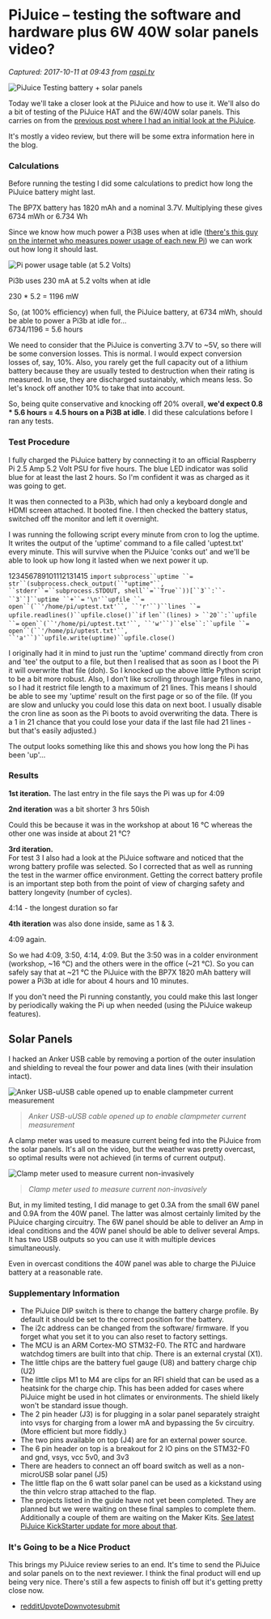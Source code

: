 # PiJuice – testing the software and hardware plus 6W 40W solar panels video?

_Captured: 2017-10-11 at 09:43 from [raspi.tv](http://raspi.tv/2017/pijuice-testing-the-software-and-hardware-plus-6w-40w-solar-panels-video)_

![PiJuice Testing battery + solar panels](http://raspi.tv/wp-content/uploads/2017/10/PiJuice-testing-blog-thumb.jpg)

Today we'll take a closer look at the PiJuice and how to use it. We'll also do a bit of testing of the PiJuice HAT and the 6W/40W solar panels. This carries on from the [previous post where I had an initial look at the PiJuice](http://raspi.tv/2017/pijuice-unboxing-first-look-and-why-its-2-years-late).

It's mostly a video review, but there will be some extra information here in the blog.

### Calculations

Before running the testing I did some calculations to predict how long the PiJuice battery might last.

The BP7X battery has 1820 mAh and a nominal 3.7V. Multiplying these gives 6734 mWh or 6.734 Wh

Since we know how much power a Pi3B uses when at idle ([there's this guy on the internet who measures power usage of each new Pi](http://raspi.tv/2017/how-much-power-does-pi-zero-w-use)) we can work out how long it should last.

![Pi power usage table \(at 5.2 Volts\)](http://raspi.tv/wp-content/uploads/2017/02/Pi-Power-Usage-Zero-W-table.png)

Pi3b uses 230 mA at 5.2 volts when at idle

230 * 5.2 = 1196 mW

So, (at 100% efficiency) when full, the PiJuice battery, at 6734 mWh, should be able to power a Pi3b at idle for…  
6734/1196 = 5.6 hours

We need to consider that the PiJuice is converting 3.7V to ~5V, so there will be some conversion losses. This is normal. I would expect conversion losses of, say, 10%. Also, you rarely get the full capacity out of a lithium battery because they are usually tested to destruction when their rating is measured. In use, they are discharged sustainably, which means less. So let's knock off another 10% to take that into account.

So, being quite conservative and knocking off 20% overall, **we'd expect 0.8 * 5.6 hours = 4.5 hours on a Pi3B at idle**. I did these calculations before I ran any tests.

### Test Procedure

I fully charged the PiJuice battery by connecting it to an official Raspberry Pi 2.5 Amp 5.2 Volt PSU for five hours. The blue LED indicator was solid blue for at least the last 2 hours. So I'm confident it was as charged as it was going to get.

It was then connected to a Pi3b, which had only a keyboard dongle and HDMI screen attached. It booted fine. I then checked the battery status, switched off the monitor and left it overnight.

I was running the following script every minute from cron to log the uptime. It writes the output of the 'uptime' command to a file called 'uptest.txt' every minute. This will survive when the PiJuice 'conks out' and we'll be able to look up how long it lasted when we next power it up.

123456789101112131415
`import` `subprocess``uptime ``=` `str``(subprocess.check_output(``"uptime"``, ``stderr``=``subprocess.STDOUT, shell``=``True``))[``3``:``-``3``]``uptime ``+``=` `'\n'``upfile ``=` `open``(``'/home/pi/uptest.txt'``, ``'r'``)``lines ``=` `upfile.readlines()``upfile.close()``if` `len``(lines) > ``20``:``upfile ``=` `open``(``'/home/pi/uptest.txt'``, ``'w'``)``else``:``upfile ``=` `open``(``'/home/pi/uptest.txt'``, ``'a'``)``upfile.write(uptime)``upfile.close()`

I originally had it in mind to just run the 'uptime' command directly from cron and 'tee' the output to a file, but then I realised that as soon as I boot the Pi it will overwrite that file (doh). So I knocked up the above little Python script to be a bit more robust. Also, I don't like scrolling through large files in nano, so I had it restrict file length to a maximum of 21 lines. This means I should be able to see my 'uptime' result on the first page or so of the file. (If you are slow and unlucky you could lose this data on next boot. I usually disable the cron line as soon as the Pi boots to avoid overwriting the data. There is a 1 in 21 chance that you could lose your data if the last file had 21 lines - but that's easily adjusted.)

The output looks something like this and shows you how long the Pi has been 'up'…

### Results

**1st iteration.** The last entry in the file says the Pi was up for 4:09

**2nd iteration** was a bit shorter 3 hrs 50ish

Could this be because it was in the workshop at about 16 °C whereas the other one was inside at about 21 °C?

**3rd iteration.**  
For test 3 I also had a look at the PiJuice software and noticed that the wrong battery profile was selected. So I corrected that as well as running the test in the warmer office environment. Getting the correct battery profile is an important step both from the point of view of charging safety and battery longevity (number of cycles).

4:14 - the longest duration so far

**4th iteration** was also done inside, same as 1 & 3.

4:09 again.

So we had 4:09, 3:50, 4:14, 4:09. But the 3:50 was in a colder environment (workshop, ~16 °C) and the others were in the office (~21 °C). So you can safely say that at ~21 °C the PiJuice with the BP7X 1820 mAh battery will power a Pi3b at idle for about 4 hours and 10 minutes.

If you don't need the Pi running constantly, you could make this last longer by periodically waking the Pi up when needed (using the PiJuice wakeup features).

## Solar Panels

I hacked an Anker USB cable by removing a portion of the outer insulation and shielding to reveal the four power and data lines (with their insulation intact).

![Anker USB-uUSB cable opened up to enable clampmeter current measurement](http://raspi.tv/wp-content/uploads/2017/10/Hacked-USB-cable_700.jpg)

> _Anker USB-uUSB cable opened up to enable clampmeter current measurement_

A clamp meter was used to measure current being fed into the PiJuice from the solar panels. It's all on the video, but the weather was pretty overcast, so optimal results were not achieved (in terms of current output).

![Clamp meter used to measure current non-invasively](http://raspi.tv/wp-content/uploads/2017/10/Clampmeter-cable_700.jpg)

> _Clamp meter used to measure current non-invasively_

But, in my limited testing, I did manage to get 0.3A from the small 6W panel and 0.9A from the 40W panel. The latter was almost certainly limited by the PiJuice charging circuitry. The 6W panel should be able to deliver an Amp in ideal conditions and the 40W panel should be able to deliver several Amps. It has two USB outputs so you can use it with multiple devices simultaneously.

Even in overcast conditions the 40W panel was able to charge the PiJuice battery at a reasonable rate.

### Supplementary Information

  * The PiJuice DIP switch is there to change the battery charge profile. By default it should be set to the correct position for the battery. 
  * The i2c address can be changed from the software/ firmware. If you forget what you set it to you can also reset to factory settings. 
  * The MCU is an ARM Cortex-MO STM32-F0. The RTC and hardware watchdog timers are built into that chip. There is an external crystal (X1). 
  * The little chips are the battery fuel gauge (U8) and battery charge chip (U2) 
  * The little clips M1 to M4 are clips for an RFI shield that can be used as a heatsink for the charge chip. This has been added for cases where PiJuice might be used in hot climates or environments. The shield likely won't be standard issue though. 
  * The 2 pin header (J3) is for plugging in a solar panel separately straight into vsys for charging from a lower mA and bypassing the 5v circuitry. (More efficient but more fiddly.) 
  * The two pins available on top (J4) are for an external power source. 
  * The 6 pin header on top is a breakout for 2 IO pins on the STM32-F0 and gnd, vsys, vcc 5v0, and 3v3 
  * There are headers to connect an off board switch as well as a non-microUSB solar panel (J5) 
  * The little flap on the 6 watt solar panel can be used as a kickstand using the thin velcro strap attached to the flap. 
  * The projects listed in the guide have not yet been completed. They are planned but we were waiting on these final samples to complete them. Additionally a couple of them are waiting on the Maker Kits. [See latest PiJuice KickStarter update for more about that](https://www.kickstarter.com/projects/pijuice/pijuice-a-portable-project-platform-for-every-rasp/posts/2006552). 

### It's Going to be a Nice Product

This brings my PiJuice review series to an end. It's time to send the PiJuice and solar panels on to the next reviewer. I think the final product will end up being very nice. There's still a few aspects to finish off but it's getting pretty close now.

  * [reddit](http://www.reddit.com/submit?url=http%3A%2F%2Fraspi.tv%2F2017%2Fpijuice-testing-the-software-and-hardware-plus-6w-40w-solar-panels-video&title=PiJuice%20-%20testing%20the%20software%20and%20hardware%20plus%206W%2040W%20solar%20panels%20video%3F)[Upvote](http://www.reddit.com/submit?url=http%3A%2F%2Fraspi.tv%2F2017%2Fpijuice-testing-the-software-and-hardware-plus-6w-40w-solar-panels-video&title=PiJuice%20-%20testing%20the%20software%20and%20hardware%20plus%206W%2040W%20solar%20panels%20video%3F)[Downvote](http://www.reddit.com/submit?url=http%3A%2F%2Fraspi.tv%2F2017%2Fpijuice-testing-the-software-and-hardware-plus-6w-40w-solar-panels-video&title=PiJuice%20-%20testing%20the%20software%20and%20hardware%20plus%206W%2040W%20solar%20panels%20video%3F)[submit](http://www.reddit.com/submit?url=http%3A%2F%2Fraspi.tv%2F2017%2Fpijuice-testing-the-software-and-hardware-plus-6w-40w-solar-panels-video&title=PiJuice%20-%20testing%20the%20software%20and%20hardware%20plus%206W%2040W%20solar%20panels%20video%3F)
